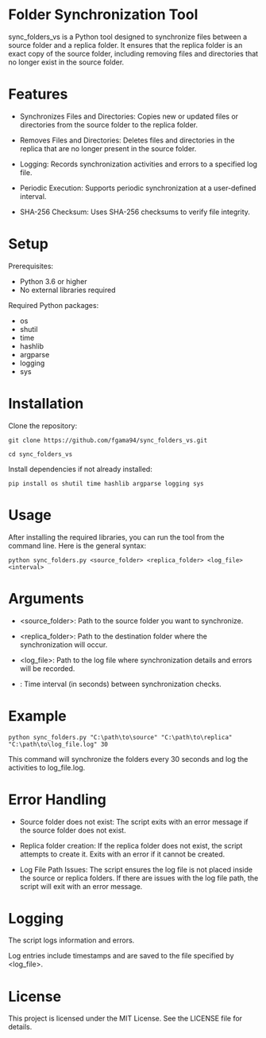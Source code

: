 # Folder Synchronization Tool

sync_folders_vs is a Python tool designed to synchronize files between a source folder and a replica folder. It ensures that the replica folder is an exact copy of the source folder, including removing files and directories that no longer exist in the source folder.



# Features

- Synchronizes Files and Directories: Copies new or updated files or directories from the source folder to the replica folder.

- Removes Files and Directories: Deletes files and directories in the replica that are no longer present in the source folder.

- Logging: Records synchronization activities and errors to a specified log file.

- Periodic Execution: Supports periodic synchronization at a user-defined interval.

- SHA-256 Checksum: Uses SHA-256 checksums to verify file integrity.



# Setup

Prerequisites:

- Python 3.6 or higher
- No external libraries required


Required Python packages:
  
- os
- shutil
- time
- hashlib
- argparse
- logging
- sys



# Installation

Clone the repository:

    git clone https://github.com/fgama94/sync_folders_vs.git
  
    cd sync_folders_vs


Install dependencies if not already installed:

    pip install os shutil time hashlib argparse logging sys



# Usage

After installing the required libraries, you can run the tool from the command line. Here is the general syntax:

    python sync_folders.py <source_folder> <replica_folder> <log_file> <interval>



# Arguments

- <source_folder>: Path to the source folder you want to synchronize.

- <replica_folder>: Path to the destination folder where the synchronization will occur.

- <log_file>: Path to the log file where synchronization details and errors will be recorded.

- <interval>: Time interval (in seconds) between synchronization checks.



# Example

    python sync_folders.py "C:\path\to\source" "C:\path\to\replica" "C:\path\to\log_file.log" 30

This command will synchronize the folders every 30 seconds and log the activities to log_file.log.



# Error Handling

- Source folder does not exist: The script exits with an error message if the source folder does not exist.

- Replica folder creation: If the replica folder does not exist, the script attempts to create it. Exits with an error if it cannot be created.

- Log File Path Issues: The script ensures the log file is not placed inside the source or replica folders. If there are issues with the log file path, the script will exit with an error message.



# Logging

The script logs information and errors. 

Log entries include timestamps and are saved to the file specified by <log_file>.



# License

This project is licensed under the MIT License. See the LICENSE file for details.

